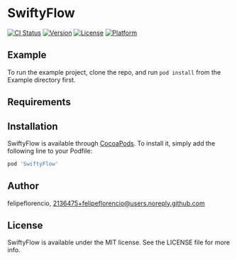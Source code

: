 # SwiftyFlow

[![CI Status](https://img.shields.io/travis/felipeflorencio/SwiftyFlow.svg?style=flat)](https://travis-ci.org/felipeflorencio/SwiftyFlow)
[![Version](https://img.shields.io/cocoapods/v/SwiftyFlow.svg?style=flat)](https://cocoapods.org/pods/SwiftyFlow)
[![License](https://img.shields.io/cocoapods/l/SwiftyFlow.svg?style=flat)](https://cocoapods.org/pods/SwiftyFlow)
[![Platform](https://img.shields.io/cocoapods/p/SwiftyFlow.svg?style=flat)](https://cocoapods.org/pods/SwiftyFlow)

## Example

To run the example project, clone the repo, and run `pod install` from the Example directory first.

## Requirements

## Installation

SwiftyFlow is available through [CocoaPods](https://cocoapods.org). To install
it, simply add the following line to your Podfile:

```ruby
pod 'SwiftyFlow'
```

## Author

felipeflorencio, 2136475+felipeflorencio@users.noreply.github.com

## License

SwiftyFlow is available under the MIT license. See the LICENSE file for more info.
